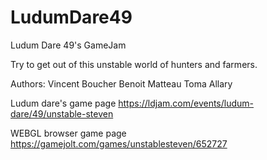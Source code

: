 # LudumDare49
Ludum Dare 49's GameJam

Try to get out of this unstable world of hunters and farmers.

Authors:
Vincent Boucher
Benoit Matteau
Toma Allary

Ludum dare's game page
https://ldjam.com/events/ludum-dare/49/unstable-steven

WEBGL browser game page
https://gamejolt.com/games/unstablesteven/652727

